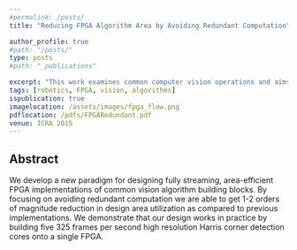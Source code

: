 ```yaml
---
#permalink: /posts/
title: "Reducing FPGA Algorithm Area by Avoiding Redundant Computation"

author_profile: true
#path: "/posts/"
type: posts
#path: "_publications"

excerpt: "This work examines common computer vision operations and aims to bridge the gap between the time complexity of state of the art CPU algorithms resource complexity of state of the art FPGA algorithms."
tags: [robotics, FPGA, vision, algorithms]
ispublication: true
imagelocation: /assets/images/fpga_flow.png
pdflocation: /pdfs/FPGARedundant.pdf
venue: ICRA 2015
---
```

## Abstract
We develop a new paradigm for designing fully streaming, area-efficient FPGA implementations of common vision algorithm building blocks. By focusing on avoiding redundant computation we are able to get 1-2 orders of magnitude reduction in design area utilization as compared to previous implementations. We demonstrate that our design works in practice by building five 325 frames per second high resolution Harris corner detection cores onto a single FPGA.
